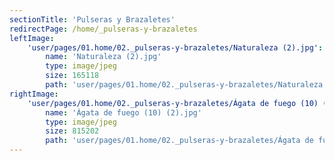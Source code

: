 ```yaml
---
sectionTitle: 'Pulseras y Brazaletes'
redirectPage: /home/_pulseras-y-brazaletes
leftImage:
    'user/pages/01.home/02._pulseras-y-brazaletes/Naturaleza (2).jpg':
        name: 'Naturaleza (2).jpg'
        type: image/jpeg
        size: 165118
        path: 'user/pages/01.home/02._pulseras-y-brazaletes/Naturaleza (2).jpg'
rightImage:
    'user/pages/01.home/02._pulseras-y-brazaletes/Ágata de fuego (10) (2).jpg':
        name: 'Ágata de fuego (10) (2).jpg'
        type: image/jpeg
        size: 815202
        path: 'user/pages/01.home/02._pulseras-y-brazaletes/Ágata de fuego (10) (2).jpg'
---
```


